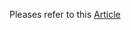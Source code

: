 Pleases refer to this [Article](https://medium.com/@pentacent/nginx-and-lets-encrypt-with-docker-in-less-than-5-minutes-b4b8a60d3a71)